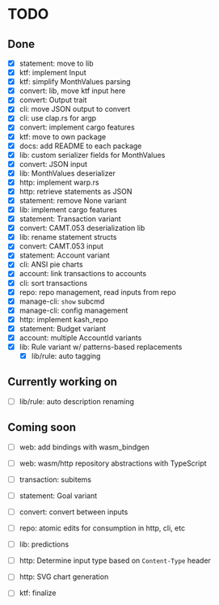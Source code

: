 # TODO

## Done

- [x] statement: move to lib
- [x] ktf: implement Input
- [x] ktf: simplify MonthValues parsing
- [x] convert: lib, move ktf input here
- [x] convert: Output trait
- [x] cli: move JSON output to convert
- [x] cli: use clap.rs for argp
- [x] convert: implement cargo features
- [x] ktf: move to own package
- [x] docs: add README to each package
- [x] lib: custom serializer fields for MonthValues
- [x] convert: JSON input
- [x] lib: MonthValues deserializer
- [x] http: implement warp.rs
- [x] http: retrieve statements as JSON
- [x] statement: remove None variant
- [x] lib: implement cargo features
- [x] statement: Transaction variant
- [x] convert: CAMT.053 deserialization lib
- [x] lib: rename statement structs
- [x] convert: CAMT.053 input
- [x] statement: Account variant
- [x] cli: ANSI pie charts
- [x] account: link transactions to accounts
- [x] cli: sort transactions
- [x] repo: repo management, read inputs from repo
- [x] manage-cli: `show` subcmd
- [x] manage-cli: config management
- [x] http: implement kash_repo
- [x] statement: Budget variant
- [x] account: multiple AccountId variants
- [x] lib: Rule variant w/ patterns-based replacements
  - [x] lib/rule: auto tagging

## Currently working on

- [ ] lib/rule: auto description renaming

## Coming soon

- [ ] web: add bindings with wasm_bindgen
- [ ] web: wasm/http repository abstractions with TypeScript

- [ ] transaction: subitems
- [ ] statement: Goal variant

- [ ] convert: convert between inputs
- [ ] repo: atomic edits for consumption in http, cli, etc

- [ ] lib: predictions

- [ ] http: Determine input type based on `Content-Type` header
- [ ] http: SVG chart generation
- [ ] ktf: finalize
